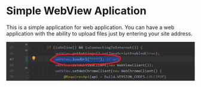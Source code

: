 # Simple WebView Aplication
This is a simple application for web application.
You can have a web application with the ability to upload files just by entering your site address.


![alt text](https://github.com/javaddehban/SimpleWebViewAplication/blob/master/Annotation%202020-06-29%20182354.png)

